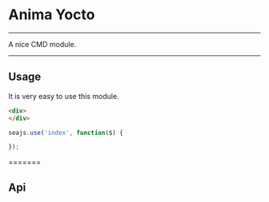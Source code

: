 
# Anima Yocto

---

A nice CMD module.

---

## Usage

It is very easy to use this module.

````html
<div>
</div>
````

```javascript
seajs.use('index', function($) {

});
```

=======
## Api

